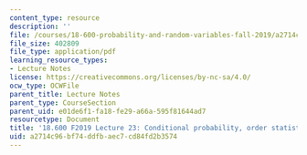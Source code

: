 ```yaml
---
content_type: resource
description: ''
file: /courses/18-600-probability-and-random-variables-fall-2019/a2714c96bf74ddfbaec7cd84fd2b3574_MIT18_600F19_lec23.pdf
file_size: 402809
file_type: application/pdf
learning_resource_types:
- Lecture Notes
license: https://creativecommons.org/licenses/by-nc-sa/4.0/
ocw_type: OCWFile
parent_title: Lecture Notes
parent_type: CourseSection
parent_uid: e01de6f1-fa18-fe29-a66a-595f81644ad7
resourcetype: Document
title: '18.600 F2019 Lecture 23: Conditional probability, order statistics,'
uid: a2714c96-bf74-ddfb-aec7-cd84fd2b3574
---
```

